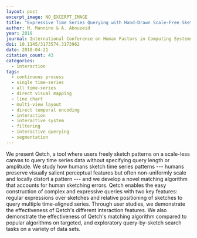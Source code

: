 ```yaml
---
layout: post
excerpt_image: NO_EXCERPT_IMAGE
title: "Expressive Time Series Querying with Hand-Drawn Scale-Free Sketches"
author: M. Mannino & A. Abouzeid
year: 2018
journal: International Conference on Human Factors in Computing Systems
doi: 10.1145/3173574.3173962
date: 2018-04-21
citation_count: 43
categories:
  - interaction
tags:
  - continuous process
  - single time-series
  - all time-series
  - direct visual mapping
  - line chart
  - multi-view layout
  - direct temporal encoding
  - interaction
  - interactive system
  - filtering
  - interactive querying
  - segmentation
---
```

We present Qetch, a tool where users freely sketch patterns on a scale-less canvas to query time series data without specifying query length or amplitude. We study how humans sketch time series patterns --- humans preserve visually salient perceptual features but often non-uniformly scale and locally distort a pattern --- and we develop a novel matching algorithm that accounts for human sketching errors. Qetch enables the easy construction of complex and expressive queries with two key features: regular expressions over sketches and relative positioning of sketches to query multiple time-aligned series. Through user studies, we demonstrate the effectiveness of Qetch's different interaction features. We also demonstrate the effectiveness of Qetch's matching algorithm compared to popular algorithms on targeted, and exploratory query-by-sketch search tasks on a variety of data sets.
